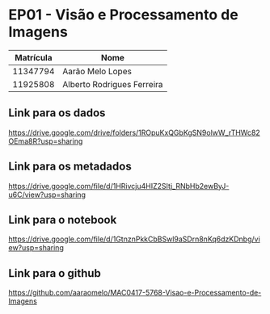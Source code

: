 # EP01 - Visão e Processamento de Imagens

| Matrícula| Nome                      |
| ---------| --------------------------|
| 11347794 | Aarão Melo Lopes          |
| 11925808 | Alberto Rodrigues Ferreira|

## Link para os dados

https://drive.google.com/drive/folders/1ROpuKxQGbKgSN9olwW_rTHWc82OEma8R?usp=sharing

## Link para os metadados

https://drive.google.com/file/d/1HRivcju4HIZ2SItj_RNbHb2ewByJ-u6C/view?usp=sharing

## Link para o notebook

https://drive.google.com/file/d/1GtnznPkkCbBSwl9aSDrn8nKq6dzKDnbg/view?usp=sharing

## Link para o github

https://github.com/aaraomelo/MAC0417-5768-Visao-e-Processamento-de-Imagens








